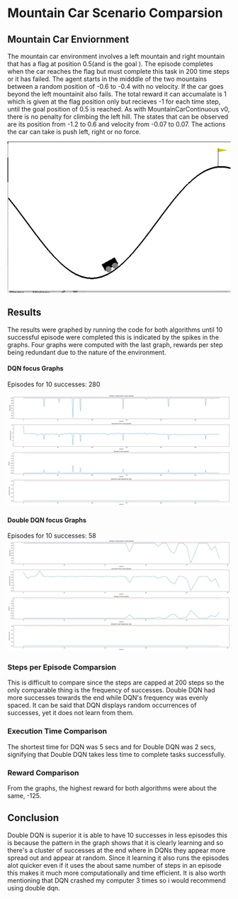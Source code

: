 # Mountain Car Scenario Comparsion

## Mountain Car Enviornment
The mountain car environment involves a left mountain and right mountain that has a flag at position 0.5(and is the goal
). The episode completes when the car reaches the flag but must complete this task in 200 time steps or it has failed. The agent starts in the midddle of the two mountains between a random position of  -0.6 to -0.4 with no velocity. If the car goes beyond the left mountainit also fails. The total reward it can accumalate is 1 which is given at the flag position only but recieves -1 for each  time step, until the goal position of 0.5 is reached. As with MountainCarContinuous v0, there is no penalty for climbing the left hill. The states that can be observed are its position from  -1.2 to 0.6 and velocity from -0.07 to 0.07. The actions the car can take is push left, right or no force.

![MountainCar](./MountainCar.png)

## Results

The results were graphed by running the code for both algorithms until 10 successful episode were completed this is indicated by the spikes in the graphs. Four graphs were computed with the last graph, rewards per step being redundant due to the nature of the environment. 



#### DQN focus Graphs 
Episodes for 10 successes: 280

![Graph](MountainCar/archiveMountainCarDQN.png)

#### Double DQN focus Graphs 
Episodes for 10 successes: 58
![Graph](MountainCar/ArchiveDoubDQNMountainCar.png)


### Steps per Episode Comparsion
This is difficult to compare since the steps are capped at 200 steps so the only comparable thing is the frequency of successes. Double DQN had more successes towards the end while DQN's frequency was evenly spaced. It can be said that DQN displays random occurrences of successes, yet it does not learn from them. 

### Execution Time Comparison
The shortest time for DQN was 5 secs and for Double DQN was 2 secs, signifying that Double DQN takes less time to complete tasks successfully. 

### Reward Comparison
From the graphs, the highest reward for both algorithms were about the same, -125. 


## Conclusion
Double DQN is superior it is able to have 10 successes in less episodes this is because the pattern in the graph shows that it is clearly learning and so there's a cluster of successes at the end where in DQNs they appear more spread out and appear at random. Since it learning it also runs the episodes alot quicker even if it uses the about same number of steps in an episode this makes it much more computationally and time efficient. It is also worth mentioning that DQN crashed my computer 3 times so i would recommend using double dqn.
